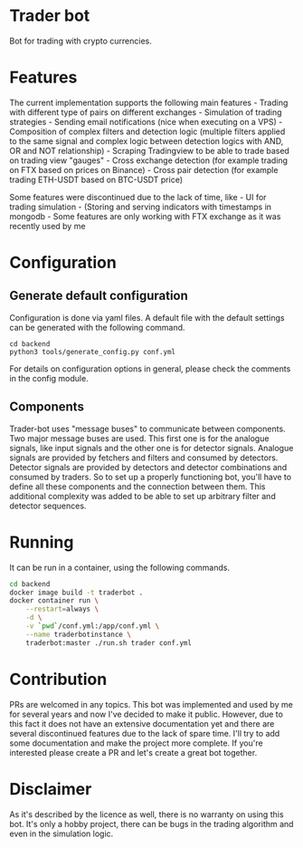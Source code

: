 # Trader bot

Bot for trading with crypto currencies.

# Features

The current implementation supports the following main features
    - Trading with different type of pairs on different exchanges
    - Simulation of trading strategies
    - Sending email notifications (nice when executing on a VPS)
    - Composition of complex filters and detection logic (multiple filters applied to the same signal and
      complex logic between detection logics with AND, OR and NOT relationship)
    - Scraping Tradingview to be able to trade based on trading view "gauges"
    - Cross exchange detection (for example trading on FTX based on prices on Binance)
    - Cross pair detection (for example trading ETH-USDT based on BTC-USDT price)

Some features were discontinued due to the lack of time, like
    - UI for trading simulation
    - (Storing and serving indicators with timestamps in mongodb
    - Some features are only working with FTX exchange as it was recently used by me

# Configuration

## Generate default configuration

Configuration is done via yaml files. A default file with the default
settings can be generated with the following command.
```python3
cd backend
python3 tools/generate_config.py conf.yml
```

For details on configuration options in general, please check the comments
in the config module.

## Components

Trader-bot uses "message buses" to communicate between components. Two major
message buses are used. This first one is for the analogue signals, like
input signals and the other one is for detector signals. Analogue signals
are provided by fetchers and filters and consumed by detectors. Detector
signals are provided by detectors and detector combinations and consumed by
traders. So to set up a properly functioning bot, you'll have to define all
these components and the connection between them. This additional complexity
was added to be able to set up arbitrary filter and detector sequences.

# Running

It can be run in a container, using the following commands.

```bash
cd backend
docker image build -t traderbot .
docker container run \
	--restart=always \
	-d \
	-v `pwd`/conf.yml:/app/conf.yml \
	--name traderbotinstance \
	traderbot:master ./run.sh trader conf.yml
```

# Contribution

PRs are welcomed in any topics. This bot was implemented and used by me for several years
and now I've decided to make it public. However, due to this fact it does not have an extensive
documentation yet and there are several discontinued features due to the lack of spare time.
I'll try to add some documentation and make the project more complete. If you're interested
please create a PR and let's create a great bot together.

# Disclaimer

As it's described by the licence as well, there is no warranty on using this bot. It's only a
hobby project, there can be bugs in the trading algorithm and even in the simulation logic.
